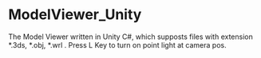 # ModelViewer_Unity
The Model Viewer written in Unity C#, which supposts files with extension *.3ds, *.obj, *.wrl . Press L Key to turn on point light at camera pos.
